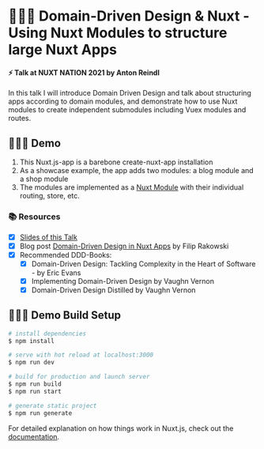 # 🙋🏽‍♂️ Domain-Driven Design & Nuxt - Using Nuxt Modules to structure large Nuxt Apps

#### ⚡️ Talk at NUXT NATION 2021 by Anton Reindl

In this talk I will introduce Domain Driven Design and talk about structuring apps according to domain modules, and demonstrate how to use Nuxt modules to create independent submodules including Vuex modules and routes.

## 👨🏼‍💻 Demo

1. This Nuxt.js-app is a barebone create-nuxt-app installation
2. As a showcase example, the app adds two modules: a blog module and a shop module
3. The modules are implemented as a [Nuxt Module](https://nuxtjs.org/docs/2.x/directory-structure/modules#write-your-own-module) with their individual routing, store, etc.

### 📚 Resources

- [x] [Slides of this Talk](https://github.com/areindl/nuxt-structure-with-modules/blob/de5594097c253ac4ed1570827fd6ce5b128349d3/static/slides.pdf)
- [x] Blog post [Domain-Driven Design in Nuxt Apps](https://vueschool.io/articles/vuejs-tutorials/domain-driven-design-in-nuxt-apps/) by Filip Rakowski
- [x] Recommended DDD-Books:
  - [x] Domain-Driven Design: Tackling Complexity in the Heart of Software - by Eric Evans
  - [x] Implementing Domain-Driven Design by Vaughn Vernon
  - [x] Domain-Driven Design Distilled by Vaughn Vernon

## 👨🏽‍💼 Demo Build Setup

```bash
# install dependencies
$ npm install

# serve with hot reload at localhost:3000
$ npm run dev

# build for production and launch server
$ npm run build
$ npm run start

# generate static project
$ npm run generate
```

For detailed explanation on how things work in Nuxt.js, check out the [documentation](https://nuxtjs.org).
